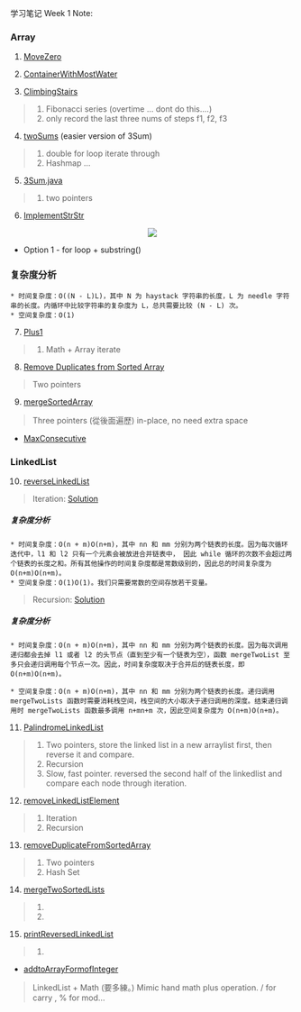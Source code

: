 学习笔记
Week 1 Note: 

### Array  

1. [MoveZero](./Array/MoveZero.java)

2. [ContainerWithMostWater](./Array/ContainerWithMostWater.java)

3. [ClimbingStairs](./Array/ClimbingStairs.java)  
> 1. Fibonacci series (overtime ... dont do this....)  
> 2. only record the last three nums of steps f1, f2, f3   

4. [twoSums](./Array/twoSums.java) (easier version of 3Sum)  
> 1. double for loop iterate through  
> 2. Hashmap ...  

5. [3Sum.java](./Array/3Sum.java)
> 1. two pointers 

6. [ImplementStrStr](./Array/ImplementStrStr.java)

<center>
<img src="https://pic.leetcode-cn.com/Figures/28/substrings.png">	
</center>

* Option 1 - for loop + substring()

### 复杂度分析

	* 时间复杂度：O((N - L)L)，其中 N 为 haystack 字符串的长度，L 为 needle 字符串的长度。内循环中比较字符串的复杂度为 L，总共需要比较 (N - L) 次。
	* 空间复杂度：O(1)

7. [Plus1](./Array/plus1.java)  
> 1. Math + Array iterate

8. [Remove Duplicates from Sorted Array](./Array/removeDuplicateFromSortedArray.java)  
> Two pointers 

9. [mergeSortedArray](./Array/mergeSortedArray.java)  
> Three pointers (從後面遍歷) in-place, no need extra space

* [MaxConsecutive](./Array/MaxConsecutive.java)  


### LinkedList

10. [reverseLinkedList](./linkedList/reverseLinkedList.java)  
> Iteration: [Solution](https://leetcode-cn.com/problems/reverse-linked-list/solution/dong-hua-yan-shi-206-fan-zhuan-lian-biao-by-user74/)  

##### 复杂度分析

	* 时间复杂度：O(n + m)O(n+m)，其中 nn 和 mm 分别为两个链表的长度。因为每次循环迭代中，l1 和 l2 只有一个元素会被放进合并链表中， 因此 while 循环的次数不会超过两个链表的长度之和。所有其他操作的时间复杂度都是常数级别的，因此总的时间复杂度为 O(n+m)O(n+m)。
	* 空间复杂度：O(1)O(1)。我们只需要常数的空间存放若干变量。

> Recursion: [Solution](https://mp.weixin.qq.com/s?__biz=MzAxODQxMDM0Mw==&mid=2247484467&idx=1&sn=beb3ae89993b812eeaa6bbdeda63c494&chksm=9bd7fa3baca0732dc3f9ae9202ecaf5c925b4048514eeca6ac81bc340930a82fc62bb67681fa&scene=21#wechat_redirect)
##### 复杂度分析
	* 时间复杂度：O(n + m)O(n+m)，其中 nn 和 mm 分别为两个链表的长度。因为每次调用递归都会去掉 l1 或者 l2 的头节点（直到至少有一个链表为空），函数 mergeTwoList 至多只会递归调用每个节点一次。因此，时间复杂度取决于合并后的链表长度，即 O(n+m)O(n+m)。

	* 空间复杂度：O(n + m)O(n+m)，其中 nn 和 mm 分别为两个链表的长度。递归调用 mergeTwoLists 函数时需要消耗栈空间，栈空间的大小取决于递归调用的深度。结束递归调用时 mergeTwoLists 函数最多调用 n+mn+m 次，因此空间复杂度为 O(n+m)O(n+m)。

11. [PalindromeLinkedList](./linkedList/palindromeLinkedList.java)  
> 1. Two pointers, store the linked list in a new arraylist first, then reverse it and compare.
> 2. Recursion
> 3. Slow, fast pointer. reversed the second half of the linkedlist and compare each node through iteration.

12. [removeLinkedListElement](./linkedList/removeLinkedListElement.java)  
> 1. Iteration
> 2. Recursion

13. [removeDuplicateFromSortedArray](./linkedList/removeDuplicateFromSortedArray.java)  
> 1. Two pointers  
> 2. Hash Set

14. [mergeTwoSortedLists](./linkedList/mergeTwoSortedList.java)  
> 1. 
> 2. 

15. [printReversedLinkedList](./linkedList/printReversedLinkedList.java)  
> 1. 

* [addtoArrayFormofInteger](./Array/addtoArrayFormofInteger.java)
> LinkedList + Math (要多練。) Mimic hand math plus operation. 
> / for carry , % for mod...


